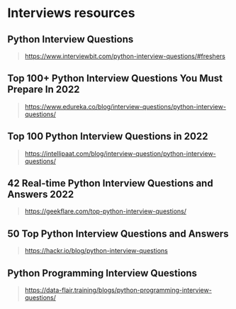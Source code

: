 # Interviews resources

## Python Interview Questions

> https://www.interviewbit.com/python-interview-questions/#freshers

## Top 100+ Python Interview Questions You Must Prepare In 2022

> https://www.edureka.co/blog/interview-questions/python-interview-questions/

## Top 100 Python Interview Questions in 2022

> https://intellipaat.com/blog/interview-question/python-interview-questions/

## 42 Real-time Python Interview Questions and Answers 2022

> https://geekflare.com/top-python-interview-questions/

## 50 Top Python Interview Questions and Answers

> https://hackr.io/blog/python-interview-questions

## Python Programming Interview Questions

> https://data-flair.training/blogs/python-programming-interview-questions/
